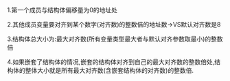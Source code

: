 1.第一个成员与结构体偏移量为0的地址处

2.其他成员变量要对齐到某个数字(对齐数)的整数倍的地址数->VS默认对齐数是8

3.结构体总大小为:最大对齐数(所有变量类型最大者与默认对齐参数取最小)的整数倍

4.如果嵌套了结构体的情况,嵌套的结构体对齐到自己的最大对齐数的整数倍处,结构体的整体大小就是所有最大对齐数(含嵌套结构体的对齐数)的整数倍.